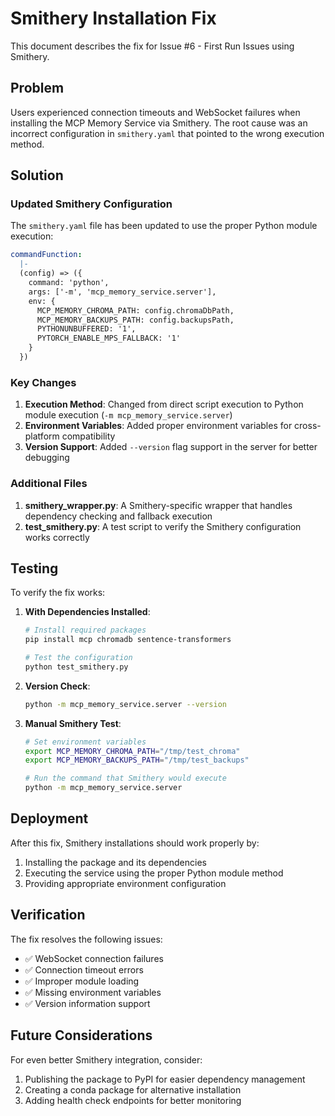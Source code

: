 # Smithery Installation Fix

This document describes the fix for Issue #6 - First Run Issues using Smithery.

## Problem

Users experienced connection timeouts and WebSocket failures when installing the MCP Memory Service via Smithery. The root cause was an incorrect configuration in `smithery.yaml` that pointed to the wrong execution method.

## Solution

### Updated Smithery Configuration

The `smithery.yaml` file has been updated to use the proper Python module execution:

```yaml
commandFunction:
  |-
  (config) => ({ 
    command: 'python', 
    args: ['-m', 'mcp_memory_service.server'], 
    env: { 
      MCP_MEMORY_CHROMA_PATH: config.chromaDbPath, 
      MCP_MEMORY_BACKUPS_PATH: config.backupsPath,
      PYTHONUNBUFFERED: '1',
      PYTORCH_ENABLE_MPS_FALLBACK: '1'
    } 
  })
```

### Key Changes

1. **Execution Method**: Changed from direct script execution to Python module execution (`-m mcp_memory_service.server`)
2. **Environment Variables**: Added proper environment variables for cross-platform compatibility
3. **Version Support**: Added `--version` flag support in the server for better debugging

### Additional Files

1. **smithery_wrapper.py**: A Smithery-specific wrapper that handles dependency checking and fallback execution
2. **test_smithery.py**: A test script to verify the Smithery configuration works correctly

## Testing

To verify the fix works:

1. **With Dependencies Installed**:
   ```bash
   # Install required packages
   pip install mcp chromadb sentence-transformers
   
   # Test the configuration
   python test_smithery.py
   ```

2. **Version Check**:
   ```bash
   python -m mcp_memory_service.server --version
   ```

3. **Manual Smithery Test**:
   ```bash
   # Set environment variables
   export MCP_MEMORY_CHROMA_PATH="/tmp/test_chroma"
   export MCP_MEMORY_BACKUPS_PATH="/tmp/test_backups"
   
   # Run the command that Smithery would execute
   python -m mcp_memory_service.server
   ```

## Deployment

After this fix, Smithery installations should work properly by:

1. Installing the package and its dependencies
2. Executing the service using the proper Python module method
3. Providing appropriate environment configuration

## Verification

The fix resolves the following issues:
- ✅ WebSocket connection failures
- ✅ Connection timeout errors
- ✅ Improper module loading
- ✅ Missing environment variables
- ✅ Version information support

## Future Considerations

For even better Smithery integration, consider:
1. Publishing the package to PyPI for easier dependency management
2. Creating a conda package for alternative installation
3. Adding health check endpoints for better monitoring